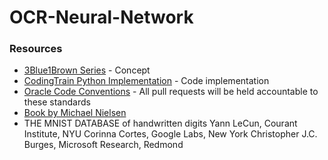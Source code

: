 # OCR-Neural-Network

### Resources
* [3Blue1Brown Series](https://www.youtube.com/playlist?list=PLZHQObOWTQDNU6R1_67000Dx_ZCJB-3pi) - Concept
* [CodingTrain Python Implementation](https://www.youtube.com/playlist?list=PLRqwX-V7Uu6Y7MdSCaIfsxc561QI0U0Tb) - Code implementation
* [Oracle Code Conventions](https://www.google.com/url?q=https://www.oracle.com/technetwork/java/codeconventions-150003.pdf&sa=D&source=hangouts&ust=1585250469917000&usg=AFQjCNErnuNMYogiK_-8zEUirp-hy5LHIA) - All pull requests will be held accountable to these standards
* [Book by Michael Nielsen](http://neuralnetworksanddeeplearning.com/)
* THE MNIST DATABASE of handwritten digits
Yann LeCun, Courant Institute, NYU
Corinna Cortes, Google Labs, New York
Christopher J.C. Burges, Microsoft Research, Redmond